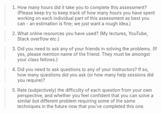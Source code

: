 > 1. How many hours did it take you to complete this assessment? (Please keep try to keep track of how many hours you have spent working on each individual part of this assessment as best you can - an estimation is fine; we just want a rough idea.)

> 2. What online resources you have used? (My lectures, YouTube, Stack overflow etc.)

> 3. Did you need to ask any of your friends in solving the problems. (If yes, please mention name of the friend. They must be amongst your class fellows.)

> 4. Did you need to ask questions to any of your instructors? If so, how many questions did you ask (or how many help sessions did you require)?

> 5. Rate (subjectively) the difficulty of each question from your own perspective, and whether you feel confident that you can solve a similar but different problem requiring some of the same techniques in the future now that you’ve completed this one.